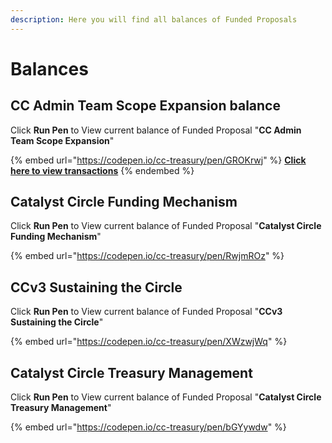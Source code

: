 ```yaml
---
description: Here you will find all balances of Funded Proposals
---
```


# Balances

## CC Admin Team Scope Expansion balance

Click **Run Pen** to View current balance of Funded Proposal "**CC Admin Team Scope Expansion**"

{% embed url="https://codepen.io/cc-treasury/pen/GROKrwj" %}
[**Click here to view transactions**](transactions/fund-6/power-up-the-catalyst-circle.md)
{% endembed %}

## Catalyst Circle Funding Mechanism

Click **Run Pen** to View current balance of Funded Proposal "**Catalyst Circle Funding Mechanism**"

{% embed url="https://codepen.io/cc-treasury/pen/RwjmROz" %}

## CCv3 Sustaining the Circle

Click **Run Pen** to View current balance of Funded Proposal "**CCv3 Sustaining the Circle**"

{% embed url="https://codepen.io/cc-treasury/pen/XWzwjWq" %}

## Catalyst Circle Treasury Management

Click **Run Pen** to View current balance of Funded Proposal "**Catalyst Circle Treasury Management**"

{% embed url="https://codepen.io/cc-treasury/pen/bGYywdw" %}
